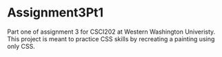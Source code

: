 # Assignment3Pt1

Part one of assignment 3 for CSCI202 at Western Washington Univeristy. This project is meant to practice CSS skills by recreating a painting using only CSS.
